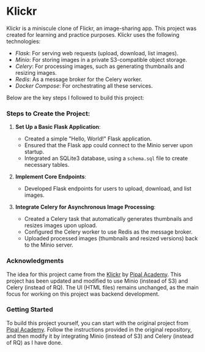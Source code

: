 # Klickr
Klickr is a miniscule clone of Flickr, an image-sharing app. This project was created for learning and practice purposes. Klickr uses the following technologies:
- *Flask*: For serving web requests (upload, download, list images).
- *Minio*: For storing images in a private S3-compatible object storage.
- *Celery*: For processing images, such as generating thumbnails and resizing images.
- *Redis*: As a message broker for the Celery worker.
- *Docker Compose*: For orchestrating all these services.

Below are the key steps I followed to build this project:
### Steps to Create the Project:

1. **Set Up a Basic Flask Application**:
   - Created a simple "Hello, World!" Flask application.
   - Ensured that the Flask app could connect to the Minio server upon startup.
   - Integrated an SQLite3 database, using a `schema.sql` file to create necessary tables.

2. **Implement Core Endpoints**:
   - Developed Flask endpoints for users to upload, download, and list images.

3. **Integrate Celery for Asynchronous Image Processing**:
   - Created a Celery task that automatically generates thumbnails and resizes images upon upload.
   - Configured the Celery worker to use Redis as the message broker.
   - Uploaded processed images (thumbnails and resized versions) back to the Minio server.
  
### Acknowledgments

The idea for this project came from the [Klickr](https://github.com/pipalacademy/klickr) by [Pipal Academy](https://pipal.in/). This project has been updated and modified to use Minio (instead of S3) and Celery (instead of RQ). The UI (HTML files) remains unchanged, as the main focus for working on this project was backend development.

### Getting Started

To build this project yourself, you can start with the original project from [Pipal Academy](https://github.com/pipalacademy/klickr). Follow the instructions provided in the original repository, and then modify it by integrating Minio (instead of S3) and Celery (instead of RQ) as I have done.


